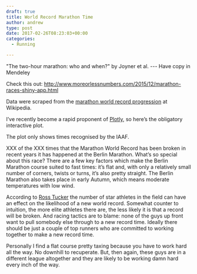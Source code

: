```yaml
---
draft: true
title: World Record Marathon Time
author: andrew
type: post
date: 2017-02-26T08:23:03+00:00
categories:
  - Running

---
```

"The two-hour marathon: who and when?" by Joyner et al. --- Have copy in Mendeley

Check this out: http://www.moreorlessnumbers.com/2015/12/marathon-races-shiny-app.html

Data were scraped from the [marathon world record progression][1] at Wikipedia.

I&#8217;ve recently become a rapid proponent of [Plotly][2], so here&#8217;s the obligatory interactive plot.

The plot only shows times recognised by the IAAF.



XXX of the XXX times that the Marathon World Record has been broken in recent years it has happened at the Berlin Marathon. What&#8217;s so special about this race? There are a few key factors which make the Berlin Marathon course suited to fast times: it&#8217;s flat and, with only a relatively small number of corners, twists or turns, it&#8217;s also pretty straight. The Berlin Marathon also takes place in early Autumn, which means moderate temperatures with low wind.

According to [Ross Tucker][3] the number of star athletes in the field can have an effect on the likelihood of a new world record. Somewhat counter to intuition, the more elite athletes there are, the less likely it is that a record will be broken. And racing tactics are to blame: none of the guys up front want to pull somebody else through to a new record time. Ideally there should be just a couple of top runners who are committed to working together to make a new record time.

Personally I find a flat course pretty taxing because you have to work hard all the way. No downhill to recuperate. But, then again, these guys are in a different league altogether and they are likely to be working damn hard every inch of the way.

 [1]: https://en.wikipedia.org/wiki/Marathon_world_record_progression
 [2]: https://plot.ly/
 [3]: https://twitter.com/scienceofsport
